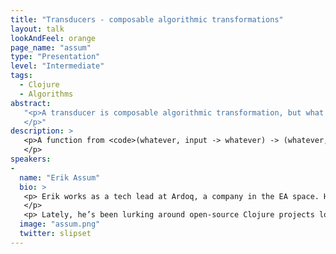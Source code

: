 ```yaml
---
title: "Transducers - composable algorithmic transformations"
layout: talk
lookAndFeel: orange
page_name: "assum"
type: "Presentation"
level: "Intermediate"
tags:
  - Clojure
  - Algorithms
abstract:
   "<p>A transducer is composable algorithmic transformation, but what does that even mean? In the introduction to transducers it’s described as a function with the following signature: <code>(whatever, input -> whatever) -> (whatever, input -> whatever)</code>
   </p>"
description: >
   <p>A function from <code>(whatever, input -> whatever) -> (whatever, input -> whatever)</code> is very vague. In this talk I’ll first explain briefly introduce the reasons why transducers were added to Clojure, ie what problems do they solve. Then I’ll look into what a transducer really is, before I’ll finish up looking at some use-cases for them.
   </p>
speakers:
-
  name: "Erik Assum"
  bio: >
   <p> Erik works as a tech lead at Ardoq, a company in the EA space. He’s a mainly a backend programmer, but tends to work wherever the code is bad enough. Given time he’ll eventually drift into some sort of devops role while trying to figure out how to run the current project even better.
   </p>
   <p> Lately, he’s been lurking around open-source Clojure projects looking for easy bugs to fix. This is his way of paying back to the community.</p>
  image: "assum.png"
  twitter: slipset
---
```

